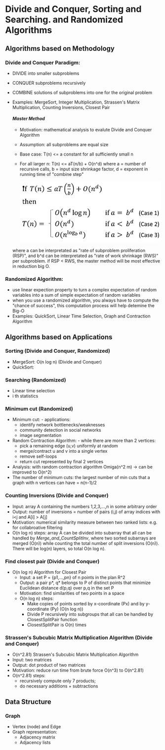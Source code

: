 # Divide and Conquer, Sorting and Searching. and Randomized Algorithms
## Algorithms based on Methodology
  ### Divide and Conquer Paradigm: 
  - DIVIDE into smaller subproblems
  - CONQUER subproblems recursively
  - COMBINE solutions of subproblems into one for the original problem
  - Examples: MergeSort, Integer Multiplication, Strassen's Matrix Multiplication, Counting Inversions, Closest Pair
  
    #### *Master Method*
    - Motivation: mathematical analysis to evalute Divide and Conquer Algorithm
    - Assumption: all subproblems are equal size
    - Base case: T(n) <= a constant for all sufficiently small n
    - For all larger n:
      T(n) <= aT(n/b) + O(n^d)
      where a = number of recursive calls, b = input size shrinkage factor, d = exponent in running time of "combine step"

         ![Notebook](https://github.com/supertime1/Stanford-Algorithm-Course/blob/master/Images/Master%20Method.png?raw=true)

     where a can be interpretated as "rate of subproblem proliferation (RSP)", and b^d can be interpretated as "rate of work shrinkage (RWS)" per subproblem.
     if RSP < RWS, the master method will be most effective in reduction big O.

  ### Randomized Algorithm: 
  - use linear expection property to turn a complex expectation of random variables into a sum of simple expectation of random variables
  - when you use a randomized algorithm, you always have to compute the "chance of success", this computation process will help detemine the Big-O
  - Examples: QuickSort, Linear Time Selection, Graph and Contraction Algorithm 

## Algorithms based on Applications
  ### Sorting (Divide and Conquer, Randomized)
  - MergeSort: O(n log n) (Divide and Conquer)
  - QuickSort: 
  ### Searching (Randomized)
  - Linear time selection
  - i th statistics
  ### Minimum cut (Randomized)
   - Minimum cut:
    - applications:
      - identify network bottlenecks/weaknesses
      - community detection in social networks
      - image segmentation
   - Random Contraction Algorithm:
    - while there are more than 2 vertices:
      - pick a remaining edge (u,v) uniformly at random
      - merge/contract u and v into a single vertex
      - remove self-loops
      - return cut represented by final 2 vertices
   - Analysis: with random contraction algorithm  Omiga(n^2 m) -> can be improved to O(n^2) 
   - The number of minimum cuts: the largest number of min cuts that a graph with n vertices can have = n(n-1)/2
  ### Counting Inversions (Divide and Conquer)
  - Input: array A containing the numbers 1,2,3,...,n in some arbitrary order
  - Output: number of inversions = number of pairs (i,j) of array indices with i<j and A[i] > A[j]
  - Motivation: numerical similarity measure between two ranked lists: e.g. for collabroative filtering
  - O(n log n) steps: array A can be divided into subarray that all can be handled by *Merge_and_CountSplitInv*, where two sorted subarrays are merged (O(n)) while counting the total number of split inversions (O(n)). There will be log(n) layers, so total O(n log n).
  ### Find closest pair (Divide and Conquer)
  - O(n log n) Algorithm for Closest Pair
    - Input: a set P = {p1,...,pn} of n points in the plan R^2
    - Output: a pair p*, q* belongs to P of distinct points that minimize Euclidean distance d(p,q) over p,q in the set P
    - Motivation: find similarities of two points in a space
    - O(n log n) steps: 
      - Make copies of points sorted by x-coordinate (Px) and by y-coordinate (Py) (O(n log n))
      - Divide P recursively into subgroups that all can be handled by ClosestSplitPair function
      - ClosestSplitPair is O(n) times
  ### Strassen's Subcubic Matrix Multiplication Algorithm (Divide and Conquer)
  - O(n^2.81) Strassen's Subcubic Matrix Multiplication Algorithm
  - Input: two matrices
  - Output: dot product of two matrices
  - Motivation: reduce run time from brute force O(n^3) to O(n^2.81)
  - O(n^2.81) steps: 
    - recursively compute only 7 products; 
    - do necessary additions + subtractions

## Data Structure
  ### Graph
  - Vertex (node) and Edge
  - Graph representation:
    - Adjacency matrix
    - Adjacency lists
 
